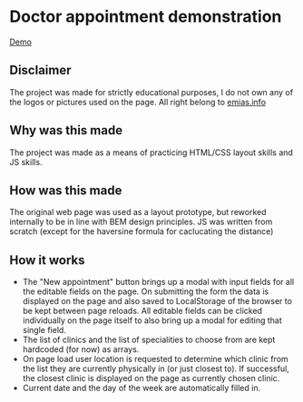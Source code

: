 # Doctor appointment demonstration

[Demo](https://dimakulikov.github.io/emias/)

## Disclaimer
 The project was made for strictly educational purposes, I do not own any of the logos or pictures used on the page. All right belong to [emias.info](emias.info)
 
## Why was this made
The project was made as a means of practicing HTML/CSS layout skills and JS skills.

## How was this made
The original web page was used as a layout prototype, but reworked internally to be in line with BEM design principles. JS was written from scratch (except for the haversine formula for caclucating the distance)

## How it works
* The "New appointment" button brings up a modal with input fields for all the editable fields on the page. On submitting the form the data is displayed on the page and also saved to LocalStorage of the browser to be kept between page reloads. All editable fields can be clicked individually on the page itself to also bring up a modal for editing that single field. 
* The list of clinics and the list of specialities to choose from are kept hardcoded (for now) as arrays.
* On page load user location is requested to determine which clinic from the list they are currently physically in (or just closest to). If successful, the closest clinic is displayed on the page as currently chosen clinic. 
* Current date and the day of the week are automatically filled in.
